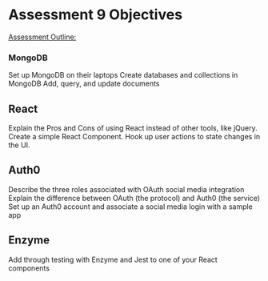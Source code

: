 # Assessment 9 Objectives
[Assessment Outline: ]()


### MongoDB
Set up MongoDB on their laptops
Create databases and collections in MongoDB
Add, query, and update documents

## React
Explain the Pros and Cons of using React instead of other tools, like jQuery.
Create a simple React Component.
Hook up user actions to state changes in the UI.

## Auth0
Describe the three roles associated with OAuth social media integration
Explain the difference between OAuth (the protocol) and Auth0 (the service)
Set up an Auth0 account and associate a social media login with a sample app

## Enzyme
Add through testing with Enzyme and Jest to one of your React components

